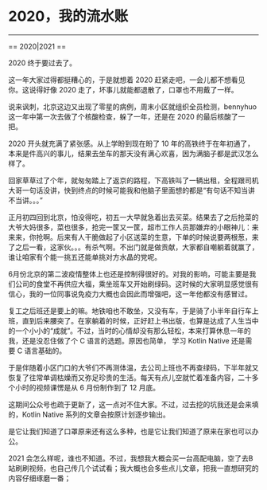 # 2020，我的流水账

****

> 

==  2020|2021 ==

2020 终于要过去了。

这一年大家过得都挺糟心的，于是就想着 2020 赶紧走吧，一会儿都不想看见你。这说得好像 2020 走了，坏事儿就能都退散了，口罩也不用戴了一样。

说来讽刺，北京这边又出现了零星的病例，周末小区就组织全员检测，bennyhuo 这一年中第一次去做了个核酸检查，躲了一年，还是在 2020 的最后核酸了一把。

2020 开头就充满了紧张感。从上学盼到现在盼了 10 年的高铁终于在年初通了，本来是件高兴的事儿，结果去坐车的那天没有满心欢喜，因为满脑子都是武汉怎么样了。

回家草草过了个年，就匆匆踏上了返京的路程，下高铁叫了一辆出租，全程跟司机大哥一句话没讲，快到终点的时候可能我和他脑子里面想的都是“有句话不知当讲不当讲。。。”

正月初四回到北京，怕没得吃，初五一大早就急着出去买菜。结果去了之后抢菜的大爷大妈很多，菜也很多，抢完一筐又一筐，超市工作人员那嫌弃的小眼神儿：来来来，你抢啊。后来有人干脆做起了小区送菜的生意，下单的时候说要两根葱，来了之后一看，这家伙。。。有杀气啊。不出门就是做贡献，大家都自嘲躺着就赢了，谁让咱家有个能一挑五还能单挑对方水晶的党呢。

6月份北京的第二波疫情整体上也还是控制得很好的。对我的影响，可能主要是我们公司的食堂不再供应大福，乘坐班车又开始刷绿码。这时候的大家明显感觉很有信心，我的一位同事说免疫力大概也会因此而增强吧，这一年他都没有感冒过。

复工之后班还是要上的嘛。地铁咱也不敢坐，又没有车，于是骑了小半年自行车上班，直到后来腰突了。在家躺着的时候，正好赶上书出版，也算是达成了人生当中的一个小小的“成就”。不过，当时的心情却没有那么轻松，本来打算休息一年的我，还是没忍住做了个 C 语言的选题。原因也简单， 学习 Kotlin Native 还是需要 C 语言基础的。

于是伴随着小区门口的大爷们不再测体温，去公司上班也不再查绿码，下半年就又恢复了往常单调枯燥而又弥足珍贵的生活。每天有点儿空就忙着准备内容，二十多个小时的视频课愣是从 6 月份制作到了 12 月底。

这期间公众号也疏于更新了，这一点对不住大家。不过，过去挖的坑我还是会来填的，Kotlin Native 系列的文章会按原计划逐步输出。

是它让我们知道了口罩原来还有这么多种，也是它让我们知道了原来在家也可以办公。

2021 会怎么样呢，谁也不知道。不过，我想我大概会买一台高配电脑，空了去B站刷刷视频，也自己传几个试试看；我大概也会多些点儿文章，把我一直想研究的内容仔细琢磨一番；

